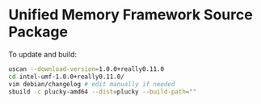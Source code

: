 # Unified Memory Framework Source Package

To update and build:

```bash
uscan --download-version=1.0.0+really0.11.0
cd intel-umf-1.0.0+really0.11.0/
vim debian/changelog # edit manually if needed
sbuild -c plucky-amd64 --dist=plucky --build-path=""
```
